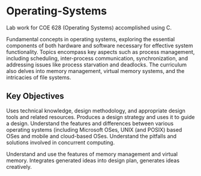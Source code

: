 # Operating-Systems

Lab work for COE 628 (Operating Systems) accomplished using C.

Fundamental concepts in operating systems, exploring the essential components of both hardware and software necessary for effective system functionality. Topics encompass key aspects such as process management, including scheduling, inter-process communication, synchronization, and addressing issues like process starvation and deadlocks. The curriculum also delves into memory management, virtual memory systems, and the intricacies of file systems.

## Key Objectives
Uses technical knowledge, design methodology, and appropriate design tools and related resources. Produces a design strategy and uses it to guide a design. Understand the features and differences between various operating systems (including Microsoft OSes, UNIX (and POSIX) based OSes and mobile and cloud-based OSes. Understand the pitfalls and solutions involved in concurrent computing.

Understand and use the features of memory management and virtual memory. Integrates generated ideas into design plan, generates ideas creatively.
